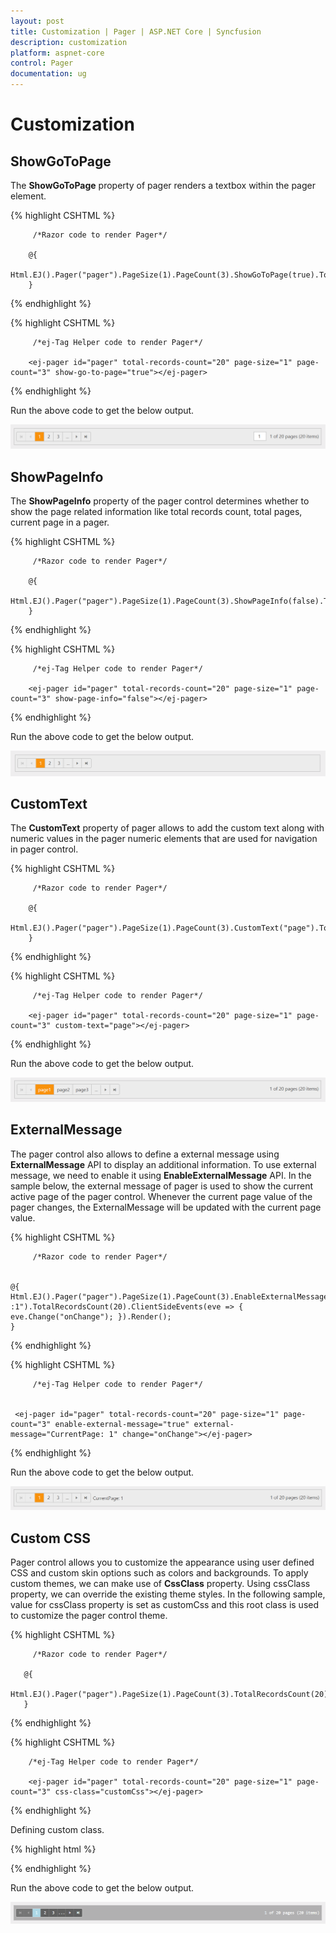 ```yaml
---
layout: post
title: Customization | Pager | ASP.NET Core | Syncfusion
description: customization
platform: aspnet-core
control: Pager
documentation: ug
---
```


# Customization

## ShowGoToPage

The **ShowGoToPage** property of pager renders a textbox within the pager element.

{% highlight CSHTML %}

         /*Razor code to render Pager*/

        @{
            Html.EJ().Pager("pager").PageSize(1).PageCount(3).ShowGoToPage(true).TotalRecordsCount(20).Render();
        }

{% endhighlight %}

{% highlight CSHTML %}

         /*ej-Tag Helper code to render Pager*/

        <ej-pager id="pager" total-records-count="20" page-size="1" page-count="3" show-go-to-page="true"></ej-pager>

{% endhighlight %}

Run the above code to get the below output.

![](customization_images\showGoToPage.png)
        
## ShowPageInfo

The **ShowPageInfo** property of the pager control determines whether to show the page related information like total records count, total pages, current page in a pager.


{% highlight CSHTML %}

         /*Razor code to render Pager*/

        @{
            Html.EJ().Pager("pager").PageSize(1).PageCount(3).ShowPageInfo(false).TotalRecordsCount(20).Render();
        }

{% endhighlight %}

{% highlight CSHTML %}

         /*ej-Tag Helper code to render Pager*/

        <ej-pager id="pager" total-records-count="20" page-size="1" page-count="3" show-page-info="false"></ej-pager>

{% endhighlight %}

Run the above code to get the below output.

![](customization_images\pageInfo.png)

## CustomText

The **CustomText** property of pager allows to add the custom text along with numeric values in the pager numeric elements that are used for navigation in pager control. 

{% highlight CSHTML %}

         /*Razor code to render Pager*/

        @{
          Html.EJ().Pager("pager").PageSize(1).PageCount(3).CustomText("page").TotalRecordsCount(20).Render();
        }

{% endhighlight %}

{% highlight CSHTML %}

         /*ej-Tag Helper code to render Pager*/

        <ej-pager id="pager" total-records-count="20" page-size="1" page-count="3" custom-text="page"></ej-pager>

{% endhighlight %}

Run the above code to get the below output.

![](customization_images\customText.png)

## ExternalMessage

The pager control also allows to define a external message using **ExternalMessage** API to display an additional information. To use external message, we need to enable it using **EnableExternalMessage** API. In the sample below, the external message of pager is used to show the current active page of the pager control. Whenever the current page value of the pager changes, the ExternalMessage will be updated with the current page value.


{% highlight CSHTML %}

         /*Razor code to render Pager*/

 
    @{
    Html.EJ().Pager("pager").PageSize(1).PageCount(3).EnableExternalMessage(true).ExternalMessage("CurrentPage :1").TotalRecordsCount(20).ClientSideEvents(eve => { eve.Change("onChange"); }).Render();
    }

<script type="text/javascript">
            function onChange(e) {
                var a = $("#pager").ejPager("instance");
                a.option("externalMessage", "CurrentPage: " + e.currentPage);
            }
</script>

{% endhighlight %}

{% highlight CSHTML %}

         /*ej-Tag Helper code to render Pager*/

 
     <ej-pager id="pager" total-records-count="20" page-size="1" page-count="3" enable-external-message="true" external-message="CurrentPage: 1" change="onChange"></ej-pager>

<script type="text/javascript">
            function onChange(e) {
                var a = $("#pager").ejPager("instance");
                a.option("externalMessage", "CurrentPage: " + e.currentPage);
            }
</script>

{% endhighlight %}

Run the above code to get the below output.

![](customization_images\externalMessage.png)

## Custom CSS

Pager control allows you to customize the appearance using user defined CSS and custom skin options such as colors and backgrounds. To apply custom themes, we can make use of **CssClass** property. Using cssClass property, we can override the existing theme styles. In the following sample, value for cssClass property is set as customCss and this root class is used to customize the pager control theme.


{% highlight CSHTML %}

         /*Razor code to render Pager*/

       @{
           Html.EJ().Pager("pager").PageSize(1).PageCount(3).TotalRecordsCount(20).CssClass("customCss").Render();
       }

{% endhighlight %}

{% highlight CSHTML %}

        /*ej-Tag Helper code to render Pager*/

        <ej-pager id="pager" total-records-count="20" page-size="1" page-count="3" css-class="customCss"></ej-pager>

{% endhighlight %}

Defining custom class.

{% highlight html %}

<style>
        .e-pager.customCss .e-link.e-currentitem{
                background:rgba(173,216,230,1);
        }
        .e-pager.customCss .e-numericitem, .e-pager.customCss .e-pagermsg{
            font-family:monospace;
        }
        .e-pager.customCss .e-pagercontainer,.e-pager.customCss .e-link ,.e-pager.customCss .e-icon {
            background-color: rgba(33,33,33,0.35);
        }
        .e-pager.customCss {
            color:white;
            background-color: rgba(33,33,33,0.30);
        }
        .e-pager.customCss :hover {
             color:white
        }
        .e-pager.customCss .e-hover.e-numericitem, .e-pager.customCss .e-hover.e-icon{
            background-color:rgba(173,216,230,0.30);
        }
        .e-pager.customCss .e-hover.e-icon.e-disable {
             background-color: rgba(33,33,33,0.35);
          
        }
        .e-pager.customCss .e-icon, .e-pager.customCss .e-numericitem{
            color:white;
            border-right-color: #777;
        }
</style>

{% endhighlight %}

Run the above code to get the below output.

![](customization_images\cssClass.png)
